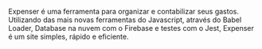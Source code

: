 Expenser é uma ferramenta para organizar e contabilizar seus gastos. Utilizando das mais novas ferramentas do Javascript, através do Babel Loader, Database na nuvem com o Firebase e testes com o Jest, Expenser é um site simples, rápido e eficiente.